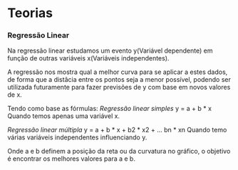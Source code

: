 # Teorias
### Regressão Linear

Na regressão linear estudamos um evento y(Variável dependente) em função de
outras variáveis x(Variáveis independentes).

A regressão nos mostra qual a melhor curva para se aplicar a estes dados, de
forma que a distâcia entre os pontos seja a menor possível, podendo ser
utilizada futuramente para fazer previsões de y com base em novos valores de x.

Tendo como base as fórmulas: 
*Regressão linear simples*
y = a + b * x
Quando temos apenas uma variável x.

*Regressão linear múltipla*
y = a + b * x + b2 * x2 + ... bn * xn
Quando temo várias variáveis independentes influenciando y.

Onde a e b definem a posição da reta ou da curvatura no gráfico, o objetivo é
encontrar os melhores valores para a e b.



